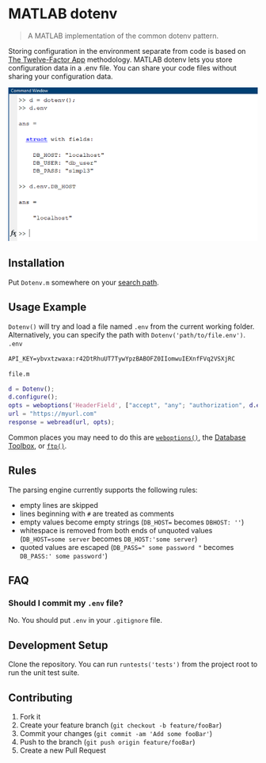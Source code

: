# MATLAB dotenv
> A MATLAB implementation of the common dotenv pattern. 

Storing configuration in the environment separate from code is based on [The Twelve-Factor App](https://12factor.net/config) methodology. MATLAB dotenv lets you store configuration data in a .env file. You can share your code files without sharing your configuration data.

![screenshot](config/dotenv-screenshot.png "MATLAB Screenshot")

## Installation
Put `Dotenv.m` somewhere on your [search path](https://www.mathworks.com/help/matlab/ref/path.html).

## Usage Example
`Dotenv()` will try and load a file named `.env` from the current working folder. Alternatively, you can specify the path with `Dotenv('path/to/file.env')`.
`.env`

```text
API_KEY=ybvxtzwaxa:r42DtRhuUT7TywYpzBABOFZ0IIomwuIEXnfFVq2VSXjRC
```
`file.m`
```matlab
d = Dotenv();
d.configure();
opts = weboptions('HeaderField', ["accept", "any"; "authorization", d.env.API_KEY])
url = "https://myurl.com"
response = webread(url, opts);
```
Common places you may need to do this are [`weboptions()`](https://www.mathworks.com/help/matlab/ref/weboptions.html), the [Database Toolbox](https://www.mathworks.com/help/database/ug/database.odbc.connection.html), or [`ftp()`](https://www.mathworks.com/help/matlab/ref/ftp.html).

## Rules
The parsing engine currently supports the following rules:
* empty lines are skipped
* lines beginning with `#` are treated as comments
* empty values become empty strings (`DB_HOST=` becomes `DBHOST: ''`)
* whitespace is removed from both ends of unquoted values (`DB_HOST=some server` becomes `DB_HOST:'some server`)
* quoted values are escaped (`DB_PASS=" some password "` becomes `DB_PASS:' some password'`)

## FAQ
### Should I commit my `.env` file?
No. You should put `.env` in your `.gitignore` file.

## Development Setup
Clone the repository. You can run `runtests('tests')` from the project root to run the unit test suite.

## Contributing
1. Fork it
2. Create your feature branch (`git checkout -b feature/fooBar`)
3. Commit your changes (`git commit -am 'Add some fooBar'`)
4. Push to the branch (`git push origin feature/fooBar`)
5. Create a new Pull Request